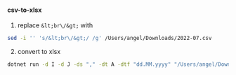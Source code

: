 #### csv-to-xlsx

1. replace `&lt;br\/&gt;` with ` `

```sh
sed -i '' 's/&lt;br\/&gt;/ /g' /Users/angel/Downloads/2022-07.csv
```

2. convert to xlsx

```sh
dotnet run -d I -d J -ds "," -dt A -dtf "dd.MM.yyyy" "/Users/angel/Downloads/2022-07.csv"
```
